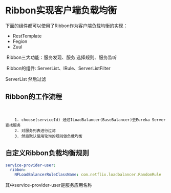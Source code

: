 # Ribbon实现客户端负载均衡

下面的组件都可以使用了Ribbon作为客户端负载均衡的实现：

* RestTemplate
* Fegion
* Zuul



​		Ribbon三大功能：服务发现、服务 选择规则、服务监听



​		Ribbon的组件: ServerList、IRule、ServerListFilter




ServerList 然后过滤





## Ribbon的工作流程

​		

		1. choose(serviceId) 通过ILoadBalancer(BaseBalancer)去Eureka Server查找服务
  		2. 对服务列表进行过滤
  		3. 然后默认使用轮询的规则做负载均衡



## 自定义Ribbon负载均衡规则



```yml
service-provider-user:
  ribbon:
    NFLoadBalancerRuleClassName: com.netflix.loadbalancer.RandomRule
```

其中service-provider-user是服务应用名称